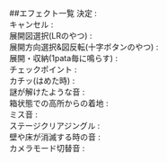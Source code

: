 ##エフェクト一覧
決定 :  
キャンセル :  
展開図選択(LRのやつ) :  
展開方向選択&図反転(十字ボタンのやつ) :  
展開・収納(1pata毎に鳴らす) :  
チェックポイント :  
カチッ(はめた時) :  
謎が解けたような音 :  
箱状態での高所からの着地 :  
ミス音 :  
ステージクリアジングル :  
壁や床が消滅する時の音 :  
カメラモード切替音 :  
